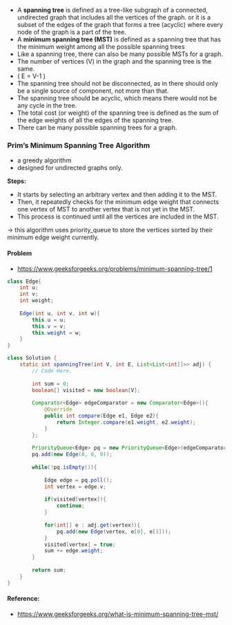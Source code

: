 
* A **spanning tree** is defined as a tree-like subgraph of a connected, undirected graph that includes all the vertices of the graph. or it is a subset of the edges of the graph that forms a tree (acyclic) where every node of the graph is a part of the tree.
* A **minimum spanning tree (MST)**  is defined as a spanning tree that has the minimum weight among all the possible spanning trees
* Like a spanning tree, there can also be many possible MSTs for a graph.
* The number of vertices (V) in the graph and the spanning tree is the same.
* ( E = V-1 )
* The spanning tree should not be disconnected, as in there should only be a single source of component, not more than that.
* The spanning tree should be acyclic, which means there would not be any cycle in the tree.
* The total cost (or weight) of the spanning tree is defined as the sum of the edge weights of all the edges of the spanning tree.
* There can be many possible spanning trees for a graph.

### Prim’s Minimum Spanning Tree Algorithm

* a greedy algorithm
* designed for undirected graphs only.

**Steps:**

* It starts by selecting an arbitrary vertex and then adding it to the MST.
* Then, it repeatedly checks for the minimum edge weight that connects one vertex of MST to another vertex that is not yet in the MST. 
* This process is continued until all the vertices are included in the MST. 

&rarr; this algorithm uses priority_queue to store the vertices sorted by their minimum edge weight currently. 

#### Problem

* https://www.geeksforgeeks.org/problems/minimum-spanning-tree/1

```java
class Edge{
    int u;
    int v;
    int weight;
    
    Edge(int u, int v, int w){
        this.u = u;
        this.v = v;
        this.weight = w;
    }
}

class Solution {
    static int spanningTree(int V, int E, List<List<int[]>> adj) {
        // Code Here.
        
        int sum = 0;
        boolean[] visited = new boolean[V];
        
        Comparator<Edge> edgeComparator = new Comparator<Edge>(){
            @Override
            public int compare(Edge e1, Edge e2){
                return Integer.compare(e1.weight, e2.weight);
            }
        };
        
        PriorityQueue<Edge> pq = new PriorityQueue<Edge>(edgeComparator);
        pq.add(new Edge(0, 0, 0));
        
        while(!pq.isEmpty()){
            
            Edge edge = pq.poll();
            int vertex = edge.v;
            
            if(visited[vertex]){
                continue;
            }
            
            for(int[] e : adj.get(vertex)){
                pq.add(new Edge(vertex, e[0], e[1]));
            }
            visited[vertex] = true;
            sum += edge.weight;
        }
        
        return sum;
    }
}
```

#### Reference:

- https://www.geeksforgeeks.org/what-is-minimum-spanning-tree-mst/